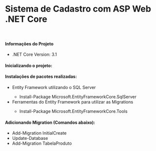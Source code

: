 <h1>Sistema de Cadastro com ASP Web .NET Core</h1> <br/>

<h4>Informações do Projeto </h4>
<ul>
	<li>.NET Core Version: 3.1</li>
</ul>

<h4>Inicializando o projeto: </h4>
<h4>Instalações de pacotes realizadas:</h4>
<ul>
	<li>Entity Framework utilizando o SQL Server</li>
		<ul>
			<li>Install-Package Microsoft.EntityFrameworkCore.SqlServer</li>
		</ul>
	<li>Ferramentas do Entity Framework para utilizar as Migrations</li>
	<ul>
		<li>Install-Package Microsoft.EntityFrameworkCore.Tools</li>
	</ul>
</ul>
<h4> Adicionando Migration (Comandos abaixo):</h4>
<ul>
	<li>Add-Migration InitialCreate</li>
	<li>Update-Database</li>
	<li>Add-Migration TabelaProduto</li>
</ul>